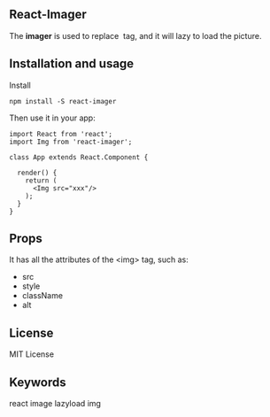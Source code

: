 ## React-Imager

The **imager** is used to replace <img> tag, and it will lazy to load the picture.

## Installation and usage
Install

```
npm install -S react-imager
```

Then use it in your app:

```
import React from 'react';
import Img from 'react-imager';

class App extends React.Component {

  render() {
    return (
      <Img src="xxx"/>
    );
  }
}
```

## Props
It has all the attributes of the \<img\> tag, such as:
+ src
+ style
+ className
+ alt

## License
MIT License

## Keywords
react image lazyload img